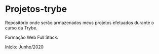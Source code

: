 # Projetos-trybe

Repositório onde serão armazenados meus projetos efetuados durante o curso da Trybe.

Formação Web Full Stack.

Início: Junho/2020
